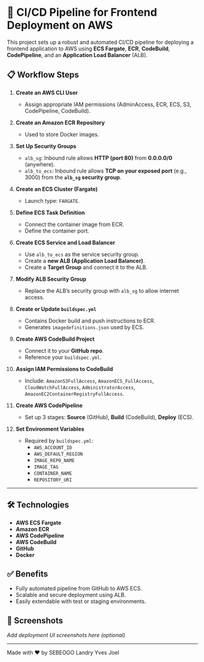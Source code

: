# 🚀 CI/CD Pipeline for Frontend Deployment on AWS

This project sets up a robust and automated CI/CD pipeline for deploying a frontend application to AWS using **ECS Fargate**, **ECR**, **CodeBuild**, **CodePipeline**, and an **Application Load Balancer** (ALB).

## 📋 Workflow Steps

1. **Create an AWS CLI User**
   - Assign appropriate IAM permissions (AdminAccess, ECR, ECS, S3, CodePipeline, CodeBuild).
2. **Create an Amazon ECR Repository**
   - Used to store Docker images.

3. **Set Up Security Groups**
   - `alb_sg`: Inbound rule allows **HTTP (port 80)** from **0.0.0.0/0** (anywhere).
   - `alb_to_ecs`: Inbound rule allows **TCP on your exposed port** (e.g., 3000) from the **`alb_sg` security group**.

4. **Create an ECS Cluster (Fargate)**
   - Launch type: `FARGATE`.

5. **Define ECS Task Definition**
   - Connect the container image from ECR.
   - Define the container port.

6. **Create ECS Service and Load Balancer**
   - Use `alb_to_ecs` as the service security group.
   - Create a **new ALB (Application Load Balancer)**.
   - Create a **Target Group** and connect it to the ALB.

7. **Modify ALB Security Group**
   - Replace the ALB’s security group with `alb_sg` to allow internet access.

8. **Create or Update `buildspec.yml`**
   - Contains Docker build and push instructions to ECR.
   - Generates `imagedefinitions.json` used by ECS.

9. **Create AWS CodeBuild Project**
   - Connect it to your **GitHub repo**.
   - Reference your `buildspec.yml`.

10. **Assign IAM Permissions to CodeBuild**
    - Include: `AmazonS3FullAccess`, `AmazonECS_FullAccess`, `CloudWatchFullAccess`, `AdministratorAccess`, `AmazonEC2ContainerRegistryFullAccess`.

11. **Create AWS CodePipeline**
    - Set up 3 stages: **Source** (GitHub), **Build** (CodeBuild), **Deploy** (ECS).

12. **Set Environment Variables**
    - Required by `buildspec.yml`:  
      - `AWS_ACCOUNT_ID`
      - `AWS_DEFAULT_REGION`
      - `IMAGE_REPO_NAME`
      - `IMAGE_TAG`
      - `CONTAINER_NAME`
      - `REPOSITORY_URI`

---

## 🛠 Technologies

- **AWS ECS Fargate**
- **Amazon ECR**
- **AWS CodePipeline**
- **AWS CodeBuild**
- **GitHub**
- **Docker**

## ✅ Benefits

- Fully automated pipeline from GitHub to AWS ECS.
- Scalable and secure deployment using ALB.
- Easily extendable with test or staging environments.


## 📸 Screenshots

_Add deployment UI screenshots here (optional)_

---

Made with ❤️ by SEBEOGO Landry Yves Joel
